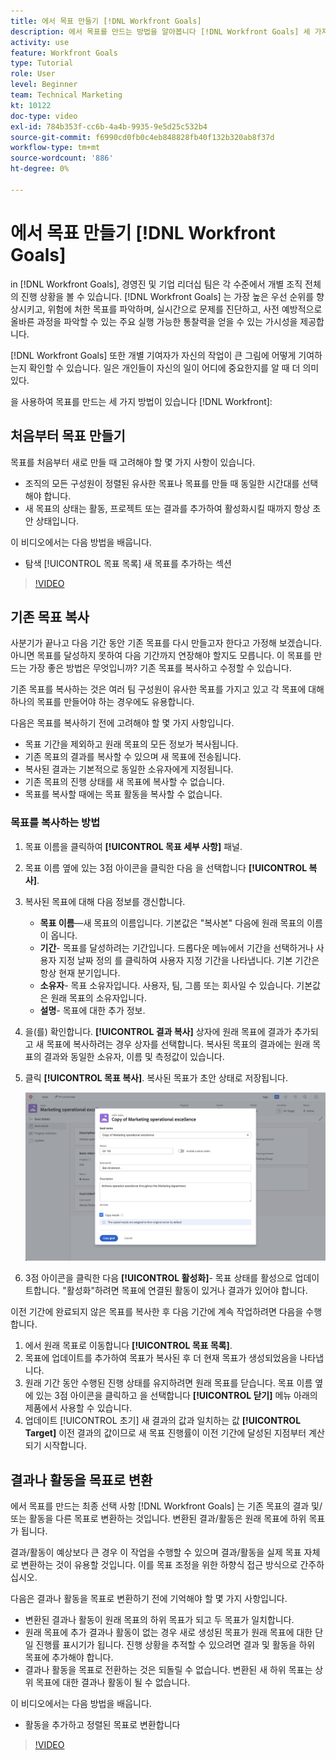 ```yaml
---
title: 에서 목표 만들기 [!DNL Workfront Goals]
description: 에서 목표를 만드는 방법을 알아봅니다 [!DNL Workfront Goals] 세 가지 다른 옵션 사용.
activity: use
feature: Workfront Goals
type: Tutorial
role: User
level: Beginner
team: Technical Marketing
kt: 10122
doc-type: video
exl-id: 784b353f-cc6b-4a4b-9935-9e5d25c532b4
source-git-commit: f6990cd0fb0c4eb848828fb40f132b320ab8f37d
workflow-type: tm+mt
source-wordcount: '886'
ht-degree: 0%

---
```


# 에서 목표 만들기 [!DNL Workfront Goals]

in [!DNL Workfront Goals], 경영진 및 기업 리더십 팀은 각 수준에서 개별 조직 전체의 진행 상황을 볼 수 있습니다. [!DNL Workfront Goals] 는 가장 높은 우선 순위를 향상시키고, 위험에 처한 목표를 파악하며, 실시간으로 문제를 진단하고, 사전 예방적으로 올바른 과정을 파악할 수 있는 주요 실행 가능한 통찰력을 얻을 수 있는 가시성을 제공합니다.

[!DNL Workfront Goals] 또한 개별 기여자가 자신의 작업이 큰 그림에 어떻게 기여하는지 확인할 수 있습니다. 일은 개인들이 자신의 일이 어디에 중요한지를 알 때 더 의미 있다.

을 사용하여 목표를 만드는 세 가지 방법이 있습니다 [!DNL Workfront]:

## 처음부터 목표 만들기

목표를 처음부터 새로 만들 때 고려해야 할 몇 가지 사항이 있습니다.

* 조직의 모든 구성원이 정렬된 유사한 목표나 목표를 만들 때 동일한 시간대를 선택해야 합니다.
* 새 목표의 상태는 활동, 프로젝트 또는 결과를 추가하여 활성화시킬 때까지 항상 초안 상태입니다.

이 비디오에서는 다음 방법을 배웁니다.

* 탐색 [!UICONTROL 목표 목록] 새 목표를 추가하는 섹션

>[!VIDEO](https://video.tv.adobe.com/v/335191/?quality=12)

## 기존 목표 복사

사분기가 끝나고 다음 기간 동안 기존 목표를 다시 만들고자 한다고 가정해 보겠습니다. 아니면 목표를 달성하지 못하여 다음 기간까지 연장해야 할지도 모릅니다. 이 목표를 만드는 가장 좋은 방법은 무엇입니까? 기존 목표를 복사하고 수정할 수 있습니다.

기존 목표를 복사하는 것은 여러 팀 구성원이 유사한 목표를 가지고 있고 각 목표에 대해 하나의 목표를 만들어야 하는 경우에도 유용합니다.

다음은 목표를 복사하기 전에 고려해야 할 몇 가지 사항입니다.

* 목표 기간을 제외하고 원래 목표의 모든 정보가 복사됩니다.
* 기존 목표의 결과를 복사할 수 있으며 새 목표에 전송됩니다.
* 복사된 결과는 기본적으로 동일한 소유자에게 지정됩니다.
* 기존 목표의 진행 상태를 새 목표에 복사할 수 없습니다.
* 목표를 복사할 때에는 목표 활동을 복사할 수 없습니다.

### 목표를 복사하는 방법

1. 목표 이름을 클릭하여 **[!UICONTROL 목표 세부 사항]** 패널.
1. 목표 이름 옆에 있는 3점 아이콘을 클릭한 다음 을 선택합니다 **[!UICONTROL 복사]**.
1. 복사된 목표에 대해 다음 정보를 갱신합니다.
   * **목표 이름**—새 목표의 이름입니다. 기본값은 &quot;복사본&quot; 다음에 원래 목표의 이름이 옵니다.
   * **기간**- 목표를 달성하려는 기간입니다. 드롭다운 메뉴에서 기간을 선택하거나 사용자 지정 날짜 정의 를 클릭하여 사용자 지정 기간을 나타냅니다. 기본 기간은 항상 현재 분기입니다.
   * **소유자**- 목표 소유자입니다. 사용자, 팀, 그룹 또는 회사일 수 있습니다. 기본값은 원래 목표의 소유자입니다.
   * **설명**- 목표에 대한 추가 정보.

1. 을(를) 확인합니다. **[!UICONTROL 결과 복사]** 상자에 원래 목표에 결과가 추가되고 새 목표에 복사하려는 경우 상자를 선택합니다. 복사된 목표의 결과에는 원래 목표의 결과와 동일한 소유자, 이름 및 측정값이 있습니다.

1. 클릭 **[!UICONTROL 목표 복사]**. 복사된 목표가 초안 상태로 저장됩니다.

   ![의 이미지 [!UICONTROL 목표 세부 사항] 패널 [!DNL Workfront Goals] 사용 [!UICONTROL 복사] 옵션](assets/03-workfront-goals-copy-a-goal.png)

1. 3점 아이콘을 클릭한 다음  **[!UICONTROL 활성화]**- 목표 상태를 활성으로 업데이트합니다. &quot;활성화&quot;하려면 목표에 연결된 활동이 있거나 결과가 있어야 합니다.

이전 기간에 완료되지 않은 목표를 복사한 후 다음 기간에 계속 작업하려면 다음을 수행합니다.

1. 에서 원래 목표로 이동합니다 **[!UICONTROL 목표 목록]**.
1. 목표에 업데이트를 추가하여 목표가 복사된 후 더 현재 목표가 생성되었음을 나타냅니다.
1. 원래 기간 동안 수행된 진행 상태를 유지하려면 원래 목표를 닫습니다. 목표 이름 옆에 있는 3점 아이콘을 클릭하고 을 선택합니다 **[!UICONTROL 닫기]** 메뉴 아래의 제품에서 사용할 수 있습니다.
1. 업데이트 [!UICONTROL 초기] 새 결과의 값과 일치하는 값 **[!UICONTROL Target]** 이전 결과의 값이므로 새 목표 진행률이 이전 기간에 달성된 지점부터 계산되기 시작합니다.

## 결과나 활동을 목표로 변환

에서 목표를 만드는 최종 선택 사항 [!DNL Workfront Goals] 는 기존 목표의 결과 및/또는 활동을 다른 목표로 변환하는 것입니다. 변환된 결과/활동은 원래 목표에 하위 목표가 됩니다.

결과/활동이 예상보다 큰 경우 이 작업을 수행할 수 있으며 결과/활동을 실제 목표 자체로 변환하는 것이 유용할 것입니다. 이를 목표 조정을 위한 하향식 접근 방식으로 간주하십시오.

다음은 결과나 활동을 목표로 변환하기 전에 기억해야 할 몇 가지 사항입니다.

* 변환된 결과나 활동이 원래 목표의 하위 목표가 되고 두 목표가 일치합니다.
* 원래 목표에 추가 결과나 활동이 없는 경우 새로 생성된 목표가 원래 목표에 대한 단일 진행률 표시기가 됩니다. 진행 상황을 추적할 수 있으려면 결과 및 활동을 하위 목표에 추가해야 합니다.
* 결과나 활동을 목표로 전환하는 것은 되돌릴 수 없습니다. 변환된 새 하위 목표는 상위 목표에 대한 결과나 활동이 될 수 없습니다.

이 비디오에서는 다음 방법을 배웁니다.

* 활동을 추가하고 정렬된 목표로 변환합니다

>[!VIDEO](https://video.tv.adobe.com/v/335192/?quality=12)

